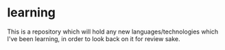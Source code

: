 # learning
This is a repository which will hold any new languages/technologies which I've been learning, in order to look back on it for review sake. 
